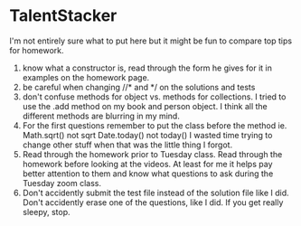# TalentStacker
I'm not entirely sure what to put here but it might be fun to compare top tips for homework.  
1. know what a constructor is, read through the form he gives for it in examples on the homework page.
2. be careful when changing //*  and */ on the solutions and tests
3. don't confuse methods for object vs. methods for collections.  I tried to use the .add method on my book and person object. I think all the different methods are blurring in my mind.
4. For the first questions remember to put the class before the method ie. Math.sqrt() not sqrt   Date.today() not today()   I wasted time trying to change other stuff when that was the little thing I forgot.
5. Read through the homework prior to Tuesday class.  Read through the homework before looking at the videos.  At least for me it helps pay better attention to them and know what questions to ask during the Tuesday zoom class.  
6. Don't accidently submit the test file instead of the solution file like I did.  Don't accidently erase one of the questions, like I did.  If you get really sleepy, stop.
